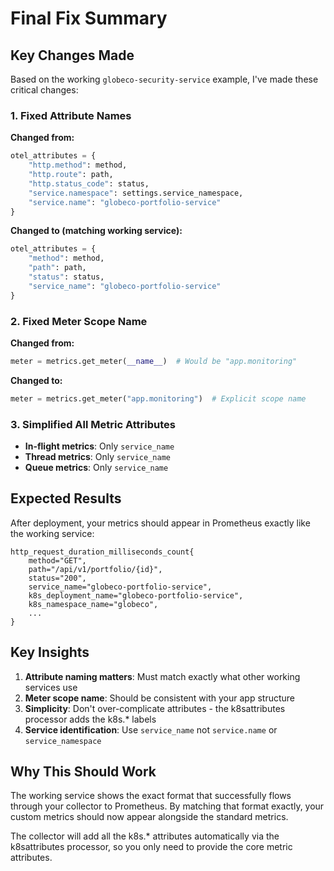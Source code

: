# Final Fix Summary

## Key Changes Made

Based on the working `globeco-security-service` example, I've made these critical changes:

### 1. Fixed Attribute Names
**Changed from:**
```python
otel_attributes = {
    "http.method": method,
    "http.route": path, 
    "http.status_code": status,
    "service.namespace": settings.service_namespace,
    "service.name": "globeco-portfolio-service"
}
```

**Changed to (matching working service):**
```python
otel_attributes = {
    "method": method,
    "path": path,
    "status": status,
    "service_name": "globeco-portfolio-service"
}
```

### 2. Fixed Meter Scope Name
**Changed from:**
```python
meter = metrics.get_meter(__name__)  # Would be "app.monitoring"
```

**Changed to:**
```python
meter = metrics.get_meter("app.monitoring")  # Explicit scope name
```

### 3. Simplified All Metric Attributes
- **In-flight metrics**: Only `service_name`
- **Thread metrics**: Only `service_name` 
- **Queue metrics**: Only `service_name`

## Expected Results

After deployment, your metrics should appear in Prometheus exactly like the working service:

```
http_request_duration_milliseconds_count{
    method="GET",
    path="/api/v1/portfolio/{id}",
    status="200",
    service_name="globeco-portfolio-service",
    k8s_deployment_name="globeco-portfolio-service",
    k8s_namespace_name="globeco",
    ...
}
```

## Key Insights

1. **Attribute naming matters**: Must match exactly what other working services use
2. **Meter scope name**: Should be consistent with your app structure
3. **Simplicity**: Don't over-complicate attributes - the k8sattributes processor adds the k8s.* labels
4. **Service identification**: Use `service_name` not `service.name` or `service_namespace`

## Why This Should Work

The working service shows the exact format that successfully flows through your collector to Prometheus. By matching that format exactly, your custom metrics should now appear alongside the standard metrics.

The collector will add all the k8s.* attributes automatically via the k8sattributes processor, so you only need to provide the core metric attributes.
